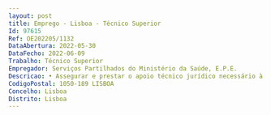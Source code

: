 ```yaml
--- 
layout: post
title: Emprego - Lisboa - Técnico Superior
Id: 97615
Ref: OE202205/1132
DataAbertura: 2022-05-30
DataFecho: 2022-06-09
Trabalho: Técnico Superior
Empregador: Serviços Partilhados do Ministério da Saúde, E.P.E.
Descricao: • Assegurar e prestar o apoio técnico jurídico necessário à prossecução das atribuições da SPMS que recaiam no âmbito da Direção de Assuntos Jurídicos e Contencioso • Elaborar pareceres, estudos, informações, ofícios e outros documentos de natureza jurídica • Contribuir para o incremento do conhecimento da informação jurídica, designadamente, através da sistematização e elaboração de notas informativas da legislação produzida ou relevante para a SPMS • Elaborar e participar na elaboração de projetos de diplomas legais e ou outros instrumentos normativos • Acompanhar, analisar e emitir pareceres nos processos que lhe forem cometidos • Integrar equipas de trabalho multidisciplinar da SPMS em matérias que revelem necessidade de apoio jurídico e ou de apoio ao desenvolvimento das atividades da SPMS • Atualizar e gerir um arquivo relativo a todos os processos jurídicos produzidos na ou para a SPMS em colaboração com os restantes serviços.
CodigoPostal: 1050-189 LISBOA
Concelho: Lisboa
Distrito: Lisboa
--- 
```

